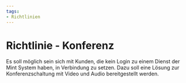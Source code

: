 ```yaml
---
tags:
- Richtlinien
---
```

# Richtlinie - Konferenz
Es soll möglich sein sich mit Kunden, die kein Login zu einem Dienst der Mint System haben, in Verbindung zu setzen. Dazu soll eine Lösung zur Konferenzschaltung mit Video und Audio bereitgestellt werden.
